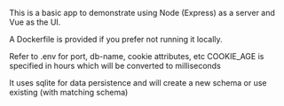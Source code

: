 
This is a basic app to demonstrate using Node (Express) as a server and Vue as the UI.


A Dockerfile is provided if you prefer not running it locally.

Refer to .env for port, db-name, cookie attributes, etc
COOKIE_AGE is specified in hours which will be converted to milliseconds

It uses sqlite for data persistence and will create a new schema or use existing (with matching schema)

